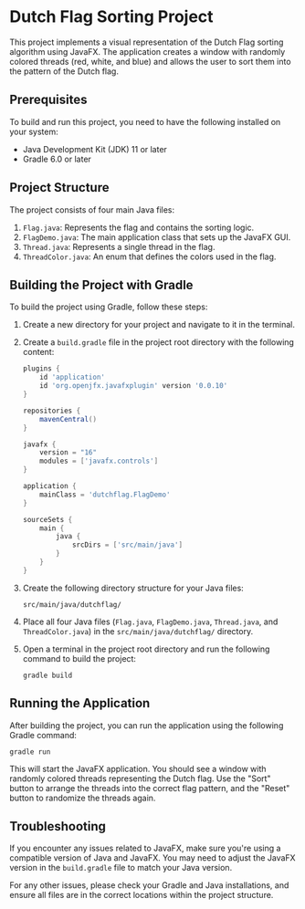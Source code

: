 # Dutch Flag Sorting Project

This project implements a visual representation of the Dutch Flag sorting algorithm using JavaFX. The application creates a window with randomly colored threads (red, white, and blue) and allows the user to sort them into the pattern of the Dutch flag.

## Prerequisites

To build and run this project, you need to have the following installed on your system:

- Java Development Kit (JDK) 11 or later
- Gradle 6.0 or later

## Project Structure

The project consists of four main Java files:

1. `Flag.java`: Represents the flag and contains the sorting logic.
2. `FlagDemo.java`: The main application class that sets up the JavaFX GUI.
3. `Thread.java`: Represents a single thread in the flag.
4. `ThreadColor.java`: An enum that defines the colors used in the flag.

## Building the Project with Gradle

To build the project using Gradle, follow these steps:

1. Create a new directory for your project and navigate to it in the terminal.

2. Create a `build.gradle` file in the project root directory with the following content:

   ```groovy
   plugins {
       id 'application'
       id 'org.openjfx.javafxplugin' version '0.0.10'
   }

   repositories {
       mavenCentral()
   }

   javafx {
       version = "16"
       modules = ['javafx.controls']
   }

   application {
       mainClass = 'dutchflag.FlagDemo'
   }

   sourceSets {
       main {
           java {
               srcDirs = ['src/main/java']
           }
       }
   }
   ```

3. Create the following directory structure for your Java files:
   ```
   src/main/java/dutchflag/
   ```

4. Place all four Java files (`Flag.java`, `FlagDemo.java`, `Thread.java`, and `ThreadColor.java`) in the `src/main/java/dutchflag/` directory.

5. Open a terminal in the project root directory and run the following command to build the project:
   ```
   gradle build
   ```

## Running the Application

After building the project, you can run the application using the following Gradle command:

```
gradle run
```

This will start the JavaFX application. You should see a window with randomly colored threads representing the Dutch flag. Use the "Sort" button to arrange the threads into the correct flag pattern, and the "Reset" button to randomize the threads again.

## Troubleshooting

If you encounter any issues related to JavaFX, make sure you're using a compatible version of Java and JavaFX. You may need to adjust the JavaFX version in the `build.gradle` file to match your Java version.

For any other issues, please check your Gradle and Java installations, and ensure all files are in the correct locations within the project structure.
